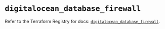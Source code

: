 # `digitalocean_database_firewall`

Refer to the Terraform Registry for docs: [`digitalocean_database_firewall`](https://registry.terraform.io/providers/digitalocean/digitalocean/2.66.0/docs/resources/database_firewall).
